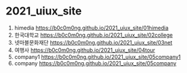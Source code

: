 # 2021_uiux_site
1. himedia https://b0c0m0ng.github.io/2021_uiux_site/01himedia
1. 한국대학교 https://b0c0m0ng.github.io/2021_uiux_site/02college
1. 넷마블문화재단 https://b0c0m0ng.github.io/2021_uiux_site/03net
1. 여행사 https://b0c0m0ng.github.io/2021_uiux_site/04tour
1. company1 https://b0c0m0ng.github.io/2021_uiux_site/05company1
1. company https://b0c0m0ng.github.io/2021_uiux_site/05company
